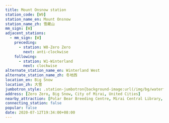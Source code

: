 ```yaml
---
title: Mount Onsnow station
station_code: [W9]
station_name_en: Mount Onsnow
station_name_zh: 雪藏山
mm_sign: [W]
adjacent_stations:
  - mm_sign: [W]
    preceding:
      - station: W8-Zero Zero
        next: anti-clockwise
    following:
      - station: W1-Winterland
        next: clockwise
alternate_station_name_en: Winterland West
alternate_station_name_zh: 冬地西
location_en: Big Snow
location_zh: 大雪
jumbotron_style: .station-jumbotron{background-image:url(/img/bg/waterfallline.png);background-repeat:no-repeat;background-size:100% 10px;background-position:0 130px}
address: [Zero Zero, Big Snow, City of Mirai, United Cities]
nearby_attraction: [Polar Bear Breeding Centre, Mirai Central Library, United Cities Gene Vault]
connecting_station: false
popular: false
date: 2020-07-12T19:34:00+08:00
---
```



